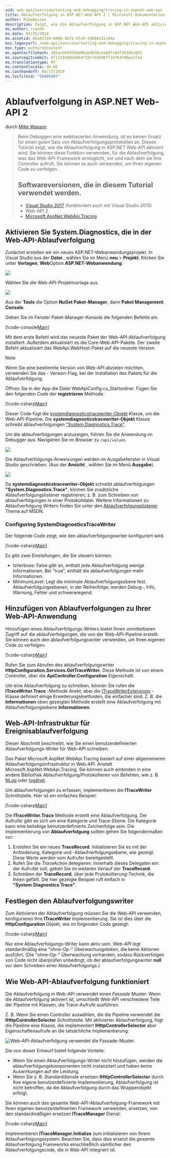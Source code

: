 ```yaml
---
uid: web-api/overview/testing-and-debugging/tracing-in-aspnet-web-api
title: Ablaufverfolgung in ASP.NET-Web-API 2 | Microsoft-Dokumentation
author: MikeWasson
description: Zeigt, wie die Ablaufverfolgung in ASP.NET Web-API aktiviert.
ms.author: riande
ms.date: 02/25/2014
ms.assetid: 66a837e9-600b-4b72-97a9-19804231c64a
msc.legacyurl: /web-api/overview/testing-and-debugging/tracing-in-aspnet-web-api
msc.type: authoredcontent
ms.openlocfilehash: a01acb649556d06ab9828ceab0fcbdf363bbc0d1
ms.sourcegitcommit: 0f1119340e4464720cfd16d0ff15764746ea1fea
ms.translationtype: MT
ms.contentlocale: de-DE
ms.lasthandoff: 04/17/2019
ms.locfileid: "59405897"
---
```

# <a name="tracing-in-aspnet-web-api-2"></a>Ablaufverfolgung in ASP.NET Web-API 2

durch [Mike Wasson](https://github.com/MikeWasson)

> Beim Debuggen eine webbasierten Anwendung, ist es keinen Ersatz für einen guten Satz von Ablaufverfolgungsprotokollen an. Dieses Tutorial zeigt, wie die Ablaufverfolgung in ASP.NET Web-API aktiviert wird. Sie können diese Funktion verwenden, für die Ablaufverfolgung, was das Web-API-Framework ermöglicht, vor und nach dem sie Ihre Controller aufruft. Sie können es auch verwenden, um Ihren eigenen Code zu verfolgen.
>
> ## <a name="software-versions-used-in-the-tutorial"></a>Softwareversionen, die in diesem Tutorial verwendet werden.
>
> - [Visual Studio 2017](https://visualstudio.microsoft.com/downloads/?utm_medium=microsoft&utm_source=docs.microsoft.com&utm_campaign=button+cta&utm_content=download+vs2017) (funktioniert auch mit Visual Studio 2015)
> - Web-API 2
> - [Microsoft.AspNet.WebApi.Tracing](http://www.nuget.org/packages/Microsoft.AspNet.WebApi.Tracing)

## <a name="enable-systemdiagnostics-tracing-in-web-api"></a>Aktivieren Sie System.Diagnostics, die in der Web-API-Ablaufverfolgung

Zunächst erstellen wir ein neues ASP.NET-Webanwendungsprojekt. In Visual Studio aus der **Datei** , wählen Sie im Menü **neu** > **Projekt**. Klicken Sie unter **Vorlagen**, **Web**Option **ASP.NET-Webanwendung**.

[![](tracing-in-aspnet-web-api/_static/image2.png)](tracing-in-aspnet-web-api/_static/image1.png)

Wählen Sie die Web-API-Projektvorlage aus.

[![](tracing-in-aspnet-web-api/_static/image4.png)](tracing-in-aspnet-web-api/_static/image3.png)

Aus der **Tools** die Option **NuGet Paket-Manager**, dann **Paket Management Console**.

Geben Sie im Fenster Paket-Manager-Konsole die folgenden Befehle ein.

[!code-console[Main](tracing-in-aspnet-web-api/samples/sample1.cmd)]

Mit dem erste Befehl wird das neueste Paket der Web-API-Ablaufverfolgung installiert. Außerdem aktualisiert es die Core-Web-API-Pakete. Der zweite Befehl aktualisiert das WebApi.WebHost-Paket auf die neueste Version.

> [!NOTE]
> Wenn Sie eine bestimmte Version von Web-API abzielen möchten, verwenden Sie das - Version-Flag, bei der Installation des Pakets für die Ablaufverfolgung.

Öffnen Sie in der App die Datei WebApiConfig.cs\_Startordner. Fügen Sie den folgenden Code der **registrieren** Methode.

[!code-csharp[Main](tracing-in-aspnet-web-api/samples/sample2.cs?highlight=6)]

Dieser Code fügt die [systemdiagnosticstracewriter-Objekt](https://msdn.microsoft.com/library/system.web.http.tracing.systemdiagnosticstracewriter.aspx) Klasse, um die Web-API-Pipeline. Die **systemdiagnosticstracewriter-Objekt** Klasse schreibt ablaufverfolgungen ["System.Diagnostics.Trace"](https://msdn.microsoft.com/library/system.diagnostics.trace).

Um die ablaufverfolgungen anzuzeigen, führen Sie die Anwendung im Debugger aus. Navigieren Sie im Browser zu `/api/values`.

![](tracing-in-aspnet-web-api/_static/image5.png)

Die Ablaufverfolgungs-Anweisungen werden im Ausgabefenster in Visual Studio geschrieben. (Aus der **Ansicht** , wählen Sie im Menü **Ausgabe**).

[![](tracing-in-aspnet-web-api/_static/image7.png)](tracing-in-aspnet-web-api/_static/image6.png)

Da **systemdiagnosticstracewriter-Objekt** schreibt ablaufverfolgungen **"System.Diagnostics.Trace"**, können Sie zusätzliche Ablaufverfolgungslistener registrieren; z. B. zum Schreiben von ablaufverfolgungen in einer Protokolldatei. Weitere Informationen zu Ablaufverfolgung Writern finden Sie unter den [Ablaufverfolgungslistener](https://msdn.microsoft.com/library/4y5y10s7.aspx) Thema auf MSDN.

### <a name="configuring-systemdiagnosticstracewriter"></a>Configuring SystemDiagnosticsTraceWriter

Der folgende Code zeigt, wie den ablaufverfolgungswriter konfiguriert wird.

[!code-csharp[Main](tracing-in-aspnet-web-api/samples/sample3.cs)]

Es gibt zwei Einstellungen, die Sie steuern können:

- IsVerbose: False gibt an, enthält jede Ablaufverfolgung wenige Informationen. Bei "true", enthält die ablaufverfolgungen mehr Informationen.
- MinimumLevel: Legt die minimale Ablaufverfolgungsebene fest. Ablaufverfolgungsebenen, in der Reihenfolge, werden Debug-, Info, Warnung, Fehler und schwerwiegend.

## <a name="adding-traces-to-your-web-api-application"></a>Hinzufügen von Ablaufverfolgungen zu Ihrer Web-API-Anwendung

Hinzufügen eines Ablaufverfolgungs-Writers bietet Ihnen unmittelbaren Zugriff auf die ablaufverfolgungen, die von der Web-API-Pipeline erstellt. Sie können auch den ablaufverfolgungswriter verwenden, um Ihren eigenen Code zu verfolgen:

[!code-csharp[Main](tracing-in-aspnet-web-api/samples/sample4.cs)]

Rufen Sie zum Abrufen des ablaufverfolgungswriter **HttpConfiguration.Services.GetTraceWriter**. Diese Methode ist von einem Controller, über die **ApiController.Configuration** Eigenschaft.

Um eine Ablaufverfolgung zu schreiben, können Sie rufen die **ITraceWriter.Trace** -Methode direkt, aber die [ITraceWriterExtensions](https://msdn.microsoft.com/library/system.web.http.tracing.itracewriterextensions.aspx) -Klasse definiert einige Erweiterungsmethoden, die einfacher sind. Z. B. die **Informationen** oben gezeigten Methode erstellt eine Ablaufverfolgung mit Ablaufverfolgungsebene **Informationen**.

## <a name="web-api-tracing-infrastructure"></a>Web-API-Infrastruktur für Ereignisablaufverfolgung

Dieser Abschnitt beschreibt, wie Sie einen benutzerdefinierten Ablaufverfolgungs-Writer für Web-API schreiben.

Das Paket Microsoft.AspNet.WebApi.Tracing basiert auf einer allgemeineren Ablaufverfolgungsinfrastruktur in Web-API. Anstatt Microsoft.AspNet.WebApi.Tracing, Sie können auch einbinden in eine andere Bibliothek Ablaufverfolgung/Protokollieren von Befehlen, wie z. B. [NLog](http://nlog-project.org/) oder [log4net](http://logging.apache.org/log4net/).

Um ablaufverfolgungen zu erfassen, implementieren die **ITraceWriter** Schnittstelle. Hier ist ein einfaches Beispiel:

[!code-csharp[Main](tracing-in-aspnet-web-api/samples/sample5.cs)]

Die **ITraceWriter.Trace** Methode erstellt eine Ablaufverfolgung. Der Aufrufer gibt es sich um eine Kategorie und Trace-Ebene. Die Kategorie kann eine beliebige benutzerdefinierte Zeichenfolge sein. Die Implementierung von **Ablaufverfolgung** sollten gehen Sie folgendermaßen vor:

1. Erstellen Sie ein neues **TraceRecord**. Initialisieren Sie es mit der Anforderung, Kategorie und -Ablaufverfolgungsebene, wie gezeigt. Diese Werte werden vom Aufrufer bereitgestellt.
2. Rufen Sie die *TraceAction* delegieren. Innerhalb dieses Delegaten ein: der Aufrufer soll, geben Sie im weiteren Verlauf der **TraceRecord**.
3. Schreiben der **TraceRecord**, über jede Protokollierung-Technik, die Ihnen gefällt. Die hier gezeigte Beispiel ruft einfach in **"System.Diagnostics.Trace"**.

## <a name="setting-the-trace-writer"></a>Festlegen den Ablaufverfolgungswriter

Zum Aktivieren der Ablaufverfolgung müssen Sie die Web-API verwenden, konfigurieren Ihre **ITraceWriter** Implementierung. Sie ist dies über die **HttpConfiguration** Objekt, wie im folgenden Code gezeigt:

[!code-csharp[Main](tracing-in-aspnet-web-api/samples/sample6.cs)]

Nur eine Ablaufverfolgungs-Writer kann aktiv sein. Web-API legt standardmäßig eine &quot;ohne-Op-&quot; Überwachungstoken, die keine Aktionen ausführt. (Die &quot;ohne-Op-&quot; Überwachung vorhanden, sodass Rückverfolgen von Code nicht überprüfen unbedingt, ob der ablaufverfolgungswriter **null** vor dem Schreiben einer Ablaufverfolgungs.)

## <a name="how-web-api-tracing-works"></a>Wie Web-API-Ablaufverfolgung funktioniert

Die Ablaufverfolgung in Web-API verwendet einen *Fassade* Muster: Wenn die Ablaufverfolgung aktiviert ist, umschließt Web-API verschiedene Teile der Pipeline mit Klassen, die Trace-Aufrufe ausführen.

Z. B. Wenn Sie einen Controller auswählen, die die Pipeline verwendet die **IHttpControllerSelector** Schnittstelle. Mit aktivierter Ablaufverfolgung, fügt die Pipeline eine Klasse, die implementiert **IHttpControllerSelector** aber Eigenschaftenaufrufe an die tatsächliche Implementierung:

![Web-API-Ablaufverfolgung verwendet die Fassade-Muster.](tracing-in-aspnet-web-api/_static/image8.png)

Die von dieser Entwurf bietet folgende Vorteile:

- Wenn Sie einen Ablaufverfolgungs-Writer nicht hinzufügen, werden die ablaufverfolgungskomponenten nicht instanziiert und haben keine Auswirkungen auf die Leistung.
- Wenn Sie z. B. Standarddienste ersetzen **IHttpControllerSelector** durch Ihre eigene benutzerdefinierte Implementierung, Ablaufverfolgung ist nicht betroffen, da die Ablaufverfolgung durch das Wrapperobjekt erfolgt.

Sie können auch das gesamte Web-API-Ablaufverfolgung-Framework mit Ihren eigenen benutzerdefinierten Framework verwenden, ersetzen, von den standardmäßigen ersetzen **ITraceManager** Dienst:

[!code-csharp[Main](tracing-in-aspnet-web-api/samples/sample7.cs)]

Implementieren **ITraceManager.Initialize** zum Initialisieren von Ihrem Ablaufverfolgungssystem. Beachten Sie, dass dies ersetzt die *gesamte* Ablaufverfolgung Frameworks einschließlich sämtlicher den Ablaufverfolgungscode, die in Web-API integriert ist.
